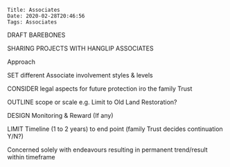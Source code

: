     Title: Associates
    Date: 2020-02-28T20:46:56
    Tags: Associates

DRAFT BAREBONES

SHARING PROJECTS WITH HANGLIP ASSOCIATES

Approach

SET different Associate involvement styles & levels 

CONSIDER legal aspects for future protection iro the family Trust

OUTLINE scope or scale e.g. Limit to Old Land Restoration?

DESIGN Monitoring & Reward (If any)

LIMIT Timeline (1 to 2 years) to end point (family Trust decides continuation Y/N?)

Concerned solely with endeavours resulting in permanent trend/result within timeframe


<!-- more -->

